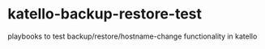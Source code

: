 # katello-backup-restore-test
playbooks to test backup/restore/hostname-change functionality in katello
